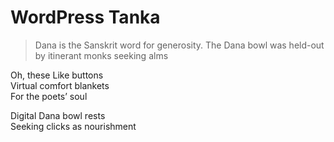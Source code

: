 # WordPress Tanka  
> Dana is the Sanskrit word for generosity. The Dana bowl was held-out by itinerant monks seeking alms  

Oh, these Like buttons  
Virtual comfort blankets  
For the poets’ soul  
  
Digital Dana bowl rests  
Seeking clicks as nourishment  
  
